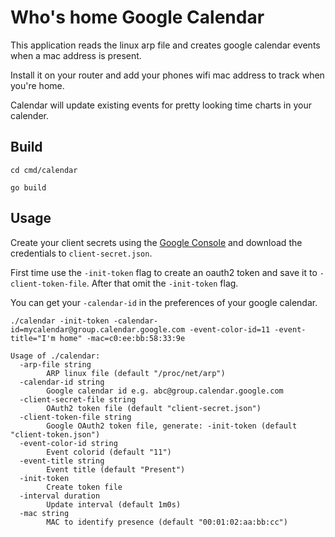 # Who's home Google Calendar

This application reads the linux arp file and creates google calendar events when a mac address is present.

Install it on your router and add your phones wifi mac address to track when you're home.

Calendar will update existing events for pretty looking time charts in your calender.

## Build

```
cd cmd/calendar

go build
```

## Usage

Create your client secrets using the [Google Console](https://console.developers.google.com/start/api?id=calendar) and download the credentials to `client-secret.json`.

First time use the `-init-token` flag to create an oauth2 token and save it to `-client-token-file`.
After that omit the `-init-token` flag.

You can get your `-calendar-id` in the preferences of your google calendar.

```
./calendar -init-token -calendar-id=mycalendar@group.calendar.google.com -event-color-id=11 -event-title="I'm home" -mac=c0:ee:bb:58:33:9e
```

```
Usage of ./calendar:
  -arp-file string
        ARP linux file (default "/proc/net/arp")
  -calendar-id string
        Google calendar id e.g. abc@group.calendar.google.com
  -client-secret-file string
        OAuth2 token file (default "client-secret.json")
  -client-token-file string
        Google OAuth2 token file, generate: -init-token (default "client-token.json")
  -event-color-id string
        Event colorid (default "11")
  -event-title string
        Event title (default "Present")
  -init-token
        Create token file
  -interval duration
        Update interval (default 1m0s)
  -mac string
        MAC to identify presence (default "00:01:02:aa:bb:cc")
```
